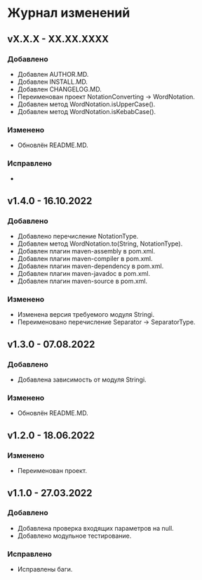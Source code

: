 # Журнал изменений

## vX.X.X - XX.XX.XXXX

### Добавлено
* Добавлен AUTHOR.MD.
* Добавлен INSTALL.MD.
* Добавлен CHANGELOG.MD.
* Переименован проект NotationConverting -> WordNotation.
* Добавлен метод WordNotation.isUpperCase().
* Добавлен метод WordNotation.isKebabCase().

### Изменено
* Обновлён README.MD.

### Исправлено
*

## v1.4.0 - 16.10.2022

### Добавлено
* Добавлено перечисление NotationType.
* Добавлен метод WordNotation.to(String, NotationType).
* Добавлен плагин maven-assembly в pom.xml.
* Добавлен плагин maven-compiler в pom.xml.
* Добавлен плагин maven-dependency в pom.xml.
* Добавлен плагин maven-javadoc в pom.xml.
* Добавлен плагин maven-source в pom.xml.

### Изменено
* Изменена версия требуемого модуля Stringi.
* Переименовано перечисление Separator -> SeparatorType.

## v1.3.0 - 07.08.2022

### Добавлено
* Добавлена зависимость от модуля Stringi.

### Изменено
* Обновлён README.MD.

## v1.2.0 - 18.06.2022

### Изменено
* Переименован проект.

## v1.1.0 - 27.03.2022

### Добавлено
* Добавлена проверка входящих параметров на null.
* Добавлено модульное тестирование.

### Исправлено
* Исправлены баги.
